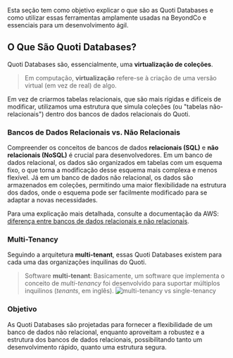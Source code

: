 Esta seção tem como objetivo explicar o que são as Quoti Databases e como utilizar essas ferramentas amplamente usadas na BeyondCo e essenciais para um desenvolvimento ágil.


## O Que São Quoti Databases?


Quoti Databases são, essencialmente, uma **virtualização de coleções**.

> Em computação, **virtualização** refere-se à criação de uma versão virtual (em vez de real) de algo.

Em vez de criarmos tabelas relacionais, que são mais rígidas e difíceis de modificar, utilizamos uma estrutura que simula coleções (ou "tabelas não-relacionais") dentro dos bancos de dados relacionais do Quoti.
### Bancos de Dados Relacionais vs. Não Relacionais

Compreender os conceitos de bancos de dados **relacionais (SQL)** e **não
relacionais (NoSQL)** é crucial para desenvolvedores. Em um banco de dados
relacional, os dados são organizados em tabelas com um esquema fixo, o que torna
a modificação desse esquema mais complexa e menos flexível. Já em um banco de
dados não relacional, os dados são armazenados em coleções, permitindo uma maior
flexibilidade na estrutura dos dados, onde o esquema pode ser facilmente
modificado para se adaptar a novas necessidades.

Para uma explicação mais detalhada, consulte a documentação da AWS: [diferença entre bancos de dados relacionais e não relacionais](https://aws.amazon.com/pt/compare/the-difference-between-relational-and-non-relational-databases/).

### Multi-Tenancy
Seguindo a arquitetura **multi-tenant**, essas Quoti Databases existem para cada uma das organizações inquilinas do Quoti.
>Software **multi-tenant**:
> Basicamente, um software que implementa o conceito de *multi-tenancy* foi
> desenvolvido para suportar múltiplos inquilinos (*tenants*, em inglês).
![multi-tenancy vs single-tenancy](https://imgs.search.brave.com/wHkdrpnBFHLCu2pCi9nzq4dQIXLt9NKt3SwedbJWHPY/rs:fit:860:0:0:0/g:ce/aHR0cHM6Ly9tZWRp/YS5saWNkbi5jb20v/ZG1zL2ltYWdlL0Q0/RDEyQVFHdTZBTEJ3/RWdOUUEvYXJ0aWNs/ZS1jb3Zlcl9pbWFn/ZS1zaHJpbmtfNjAw/XzIwMDAvMC8xNzA2/MTAwODI5NjQ2P2U9/MjE0NzQ4MzY0NyZ2/PWJldGEmdD05MUhn/M0xwQktRTENMcjFw/WV9xWmFEcE9paHMy/aHR2RFRJMXlfNGFu/WUk4)

### Objetivo
As Quoti Databases são projetadas para fornecer a flexibilidade de um banco de dados não relacional, enquanto aproveitam a robustez e a estrutura dos bancos de dados relacionais, possibilitando tanto um desenvolvimento rápido, quanto uma estrutura segura.